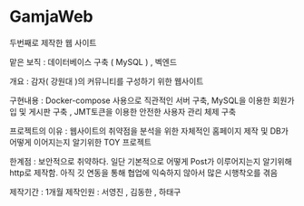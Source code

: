 # GamjaWeb

두번째로 제작한 웹 사이트

맡은 보직 : 데이터베이스 구축 ( MySQL ) , 벡엔드

개요 : 감자( 강원대 )의 커뮤니티를 구성하기 위한 웹사이트

구현내용 : Docker-compose 사용으로 직관적인 서버 구축, MySQL을 이용한 회원가입 및 게시판 구축 , JMT토큰을 이용한 안전한 사용자 관리 체제 구축

프로젝트의 이유 : 웹사이트의 취약점을 분석을 위한 자체적인 홈페이지 제작 및 DB가 어떻게 이어지는지 알기위한 TOY 프로젝트

한계점 : 보안적으로 취약하다. 일단 기본적으로 어떻게 Post가 이루어지는지 알기위해 http로 제작함. 아직 깃 연동을 통해 협업에 익숙하지 않아서 많은 시행착오를 겪음

제작기간 : 1개월
제작인원 : 서영진 , 김동한 , 하태구
